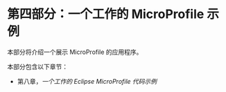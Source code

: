 # 第四部分：一个工作的 MicroProfile 示例

本部分将介绍一个展示 MicroProfile 的应用程序。

本部分包含以下章节：

+   第八章，*一个工作的 Eclipse MicroProfile 代码示例*
